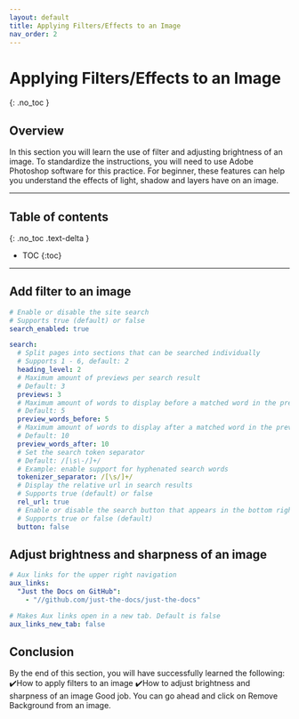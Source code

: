 ```yaml
---
layout: default
title: Applying Filters/Effects to an Image
nav_order: 2
---
```


# Applying Filters/Effects to an Image
{: .no_toc }

## Overview

In this section you will learn the use of filter and adjusting brightness of an image. To standardize the instructions, you will need to use Adobe Photoshop software for this practice. For beginner, these features can help you understand the effects of light, shadow and layers have on an image.

---

## Table of contents
{: .no_toc .text-delta }

- TOC
{:toc}

---

## Add filter to an image

```yaml
# Enable or disable the site search
# Supports true (default) or false
search_enabled: true

search:
  # Split pages into sections that can be searched individually
  # Supports 1 - 6, default: 2
  heading_level: 2
  # Maximum amount of previews per search result
  # Default: 3
  previews: 3
  # Maximum amount of words to display before a matched word in the preview
  # Default: 5
  preview_words_before: 5
  # Maximum amount of words to display after a matched word in the preview
  # Default: 10
  preview_words_after: 10
  # Set the search token separator
  # Default: /[\s\-/]+/
  # Example: enable support for hyphenated search words
  tokenizer_separator: /[\s/]+/
  # Display the relative url in search results
  # Supports true (default) or false
  rel_url: true
  # Enable or disable the search button that appears in the bottom right corner of every page
  # Supports true or false (default)
  button: false
```

## Adjust brightness and sharpness of an image

```yaml
# Aux links for the upper right navigation
aux_links:
  "Just the Docs on GitHub":
    - "//github.com/just-the-docs/just-the-docs"

# Makes Aux links open in a new tab. Default is false
aux_links_new_tab: false
```

## Conclusion

By the end of this section, you will have successfully learned the following:
✔️How to apply filters to an image
✔️How to adjust brightness and sharpness of an image
Good job. You can go ahead and click on Remove Background from an image.
